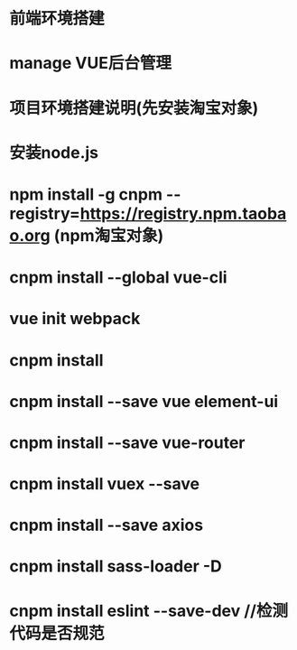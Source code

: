 # 前端环境搭建
# manage VUE后台管理
# 项目环境搭建说明(先安装淘宝对象)
# 安装node.js
# npm install -g cnpm --registry=https://registry.npm.taobao.org (npm淘宝对象)
# cnpm install --global vue-cli
# vue init webpack <project-name>
# cnpm install
# cnpm install --save vue element-ui
# cnpm install --save vue-router
# cnpm install vuex --save
# cnpm install --save axios
# cnpm install sass-loader -D
# cnpm install eslint --save-dev  //检测代码是否规范